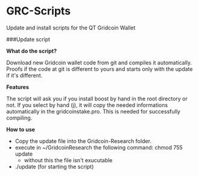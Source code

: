 # GRC-Scripts
Update and install scripts for the QT Gridcoin Wallet


###Update script

__What do the script?__

Download new Gridcoin wallet code from git and compiles it automatically.
Proofs if the code at git is different to yours and starts only with the update if it's different.



__Features__

The script will ask you if you install boost by hand in the root directory or not. If you select by hand (j), it will copy the needed informations automatically in the gridcoinstake.pro. This is needed for successfully compiling.



__How to use__

* Copy the update file into the Gridcoin-Research folder.
* execute in ~/GridcoinResearch the following command: chmod 755 update
  * without this the file isn't exucutable
* ./update (for starting the script)
